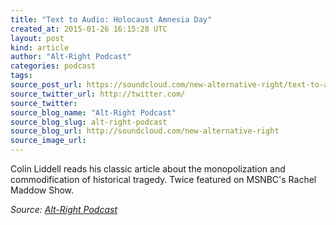 ```yaml
---
title: "Text to Audio: Holocaust Amnesia Day"
created_at: 2015-01-26 16:15:28 UTC
layout: post
kind: article
author: "Alt-Right Podcast"
categories: podcast
tags: 
source_post_url: https://soundcloud.com/new-alternative-right/text-to-audio-holocaust-amnesia-day
source_twitter_url: http://twitter.com/
source_twitter: 
source_blog_name: "Alt-Right Podcast"
source_blog_slug: alt-right-podcast
source_blog_url: http://soundcloud.com/new-alternative-right
source_image_url: 
---
```

Colin Liddell reads his classic article about the monopolization and commodification of historical tragedy. Twice featured on MSNBC's Rachel Maddow Show.<div class="">
    <i>Source: <a href="http://soundcloud.com/new-alternative-right">Alt-Right Podcast</a></i>
</div>
